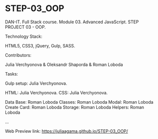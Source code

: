 # STEP-03_OOP
DAN-IT. Full Stack course. Module 03. Advanced JavaScript. 
STEP PROJECT 03 - OOP. 


Technology Stack: 


HTML5, CSS3, jQuery, Gulp, SASS. 



Contributors: 

Julia Verchyonova & Oleksandr Shaporda & Roman Loboda



Tasks: 

Gulp setup: Julia Verchyonova.

HTML: Julia Verchyonova.
CSS: Julia Verchyonova.

Data Base: Roman Loboda
Classes: Roman Loboda
Modal: Roman Loboda
Create Card: Roman Loboda
Storage: Roman Loboda
Helpers: Roman Loboda

...


Web Preview link: https://juliaagama.github.io/STEP-03_OOP/
